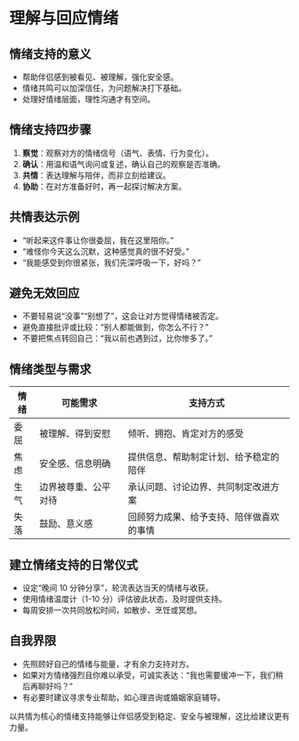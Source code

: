 # 理解与回应情绪

## 情绪支持的意义

- 帮助伴侣感到被看见、被理解，强化安全感。
- 情绪共鸣可以加深信任，为问题解决打下基础。
- 处理好情绪层面，理性沟通才有空间。

## 情绪支持四步骤

1. **察觉**：观察对方的情绪信号（语气、表情、行为变化）。
2. **确认**：用温和语气询问或复述，确认自己的观察是否准确。
3. **共情**：表达理解与陪伴，而非立刻给建议。
4. **协助**：在对方准备好时，再一起探讨解决方案。

## 共情表达示例

- “听起来这件事让你很委屈，我在这里陪你。”
- “难怪你今天这么沉默，这种感觉真的很不好受。”
- “我能感受到你很紧张，我们先深呼吸一下，好吗？”

## 避免无效回应

- 不要轻易说“没事”“别想了”，这会让对方觉得情绪被否定。
- 避免直接批评或比较：“别人都能做到，你怎么不行？”
- 不要把焦点转回自己：“我以前也遇到过，比你惨多了。”

## 情绪类型与需求

| 情绪 | 可能需求                     | 支持方式                                       |
| ---- | ---------------------------- | ---------------------------------------------- |
| 委屈 | 被理解、得到安慰             | 倾听、拥抱、肯定对方的感受                     |
| 焦虑 | 安全感、信息明确             | 提供信息、帮助制定计划、给予稳定的陪伴         |
| 生气 | 边界被尊重、公平对待         | 承认问题、讨论边界、共同制定改进方案           |
| 失落 | 鼓励、意义感                 | 回顾努力成果、给予支持、陪伴做喜欢的事情       |

## 建立情绪支持的日常仪式

- 设定“晚间 10 分钟分享”，轮流表达当天的情绪与收获。
- 使用情绪温度计（1-10 分）评估彼此状态，及时提供支持。
- 每周安排一次共同放松时间，如散步、烹饪或冥想。

## 自我界限

- 先照顾好自己的情绪与能量，才有余力支持对方。
- 如果对方情绪强烈且你难以承受，可诚实表达：“我也需要缓冲一下，我们稍后再聊好吗？”
- 有必要时建议寻求专业帮助，如心理咨询或婚姻家庭辅导。

以共情为核心的情绪支持能够让伴侣感受到稳定、安全与被理解，这比给建议更有力量。
